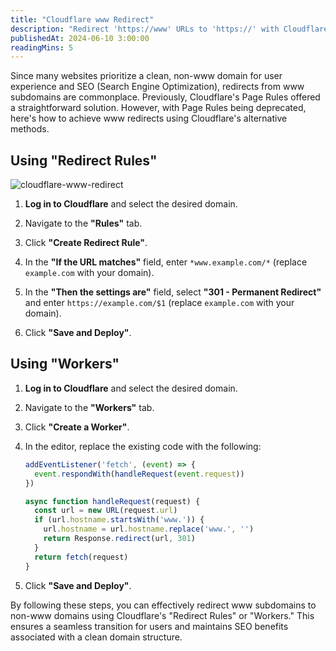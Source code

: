 ```yaml
---
title: "Cloudflare www Redirect"
description: "Redirect 'https://www' URLs to 'https://' with Cloudflare 301 Redirect, post page rule deprecation"
publishedAt: 2024-06-10 3:00:00
readingMins: 5
---
```


Since many websites prioritize a clean, non-www domain for user experience and SEO (Search Engine Optimization), redirects from www subdomains are commonplace. Previously, Cloudflare's Page Rules offered a straightforward solution. However, with Page Rules being deprecated, here's how to achieve www redirects using Cloudflare's alternative methods.

## Using "Redirect Rules"

![cloudflare-www-redirect](/content/cloudflare-www-redirect.png)

1. **Log in to Cloudflare** and select the desired domain.

1. Navigate to the **"Rules"** tab.

1. Click **"Create Redirect Rule"**.

1. In the **"If the URL matches"** field, enter `*www.example.com/*` (replace `example.com` with your domain).

1. In the **"Then the settings are"** field, select **"301 - Permanent Redirect"** and enter `https://example.com/$1` (replace `example.com` with your domain).

1. Click **"Save and Deploy"**.

## Using "Workers"

1. **Log in to Cloudflare** and select the desired domain.

1. Navigate to the **"Workers"** tab.

1. Click **"Create a Worker"**.

1. In the editor, replace the existing code with the following:

    ```javascript
    addEventListener('fetch', (event) => {
      event.respondWith(handleRequest(event.request))
    })

    async function handleRequest(request) {
      const url = new URL(request.url)
      if (url.hostname.startsWith('www.')) {
        url.hostname = url.hostname.replace('www.', '')
        return Response.redirect(url, 301)
      }
      return fetch(request)
    }
    ```

1. Click **"Save and Deploy"**.

By following these steps, you can effectively redirect www subdomains to non-www domains using Cloudflare's "Redirect Rules" or "Workers." This ensures a seamless transition for users and maintains SEO benefits associated with a clean domain structure.
